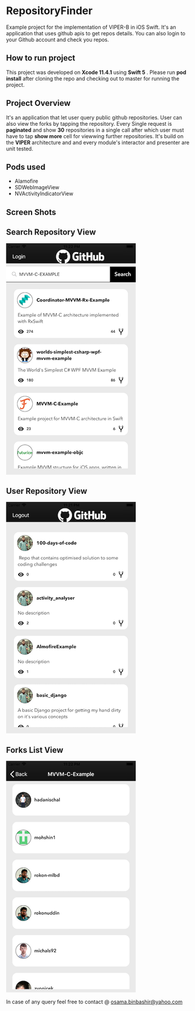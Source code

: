 # RepositoryFinder
Example project for the implementation of VIPER-B in iOS Swift. It's an application that uses github apis to get repos details. You can also login to your Github account and check you repos.
## How to run project
This project was developed on **Xcode 11.4.1** using **Swift 5** . Please run **pod install** after cloning the repo and checking out to master for running the project.

## Project Overview
It's an application that let user query public github repositories. User can also view the forks by tapping the repository. Every Single request is **paginated** and show **30** repositories in a single call after which user must have to tap **show more** cell for viewwing further repositories. It's build on the **VIPER** architecture and and every module's interactor and presenter are unit tested.

## Pods used
- Alamofire
- SDWebImageView
- NVActivityIndicatorView

## Screen Shots

## Search Repository View
![](search-repo.png)

## User Repository View
![](user-repo.png)

## Forks List View
![](fork-list.png)

In case of any query feel free to contact @ osama.binbashir@yahoo.com

